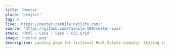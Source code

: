 ```yaml
---
title: 'Nexter'
place: 'project'
tag: 6
live: 'https://nexter-tashila.netlify.com/'
source: 'https://github.com/Tashila-109/nexter-sass'
stack: 'Html - Csss - Sass - CSS Grid'
image: 'nexter.png'
description: Landing page for fictional Real Estate company. Styling is done with Sass and CSS Grid is used for layout. Flexbox is also used along side of CSS grid giving the layout more flexibility. The site is also fully responsive.
---
```

